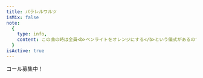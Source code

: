 ```yaml
---
title: パラレルワルツ
isMix: false
note:
  {
    type: info,
    content: この曲の時は全員<b>ペンライトをオレンジにする</b>という儀式があるので<br />単色しか持ってない人はオレンジに光るペンライトをもってくるようにしましょう。,
  }
isActive: true
---
```


コール募集中！
